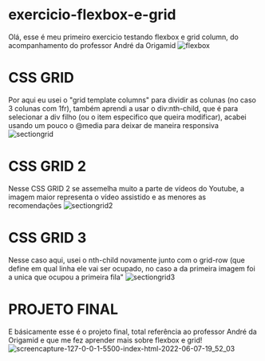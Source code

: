 # exercicio-flexbox-e-grid
Olá, esse é meu primeiro exercicio testando flexbox e grid column, do acompanhamento do professor André da Origamid
![flexbox](https://user-images.githubusercontent.com/91097573/172494787-65c82aec-bdc7-4d5f-b131-085114286eb0.png)

# CSS GRID
Por aqui eu usei o "grid template columns" para dividir as colunas (no caso 3 colunas com 1fr), também aprendi a usar o div:nth-child, que é para selecionar a div filho (ou o item especifico que queira modificar), acabei usando um pouco o @media para deixar de maneira responsiva
![sectiongrid](https://user-images.githubusercontent.com/91097573/172495575-295d930f-e121-44ae-9db9-c83767471520.png)


# CSS GRID 2
Nesse CSS GRID 2 se assemelha muito a parte de vídeos do Youtube, a imagem maior representa o vídeo assistido e as menores as recomendações
![sectiongrid2](https://user-images.githubusercontent.com/91097573/172495445-73ff9f08-2222-4ada-88a6-3834f1420f03.png)

# CSS GRID 3
Nesse caso aqui, usei o nth-child novamente junto com o grid-row (que define em qual linha ele vai ser ocupado, no caso a da primeira imagem foi a unica que ocupou a primeira fila"
![sectiongrid3](https://user-images.githubusercontent.com/91097573/172495791-3bc48e7e-7a2e-4a98-b413-44361f177ac2.png)
 
# PROJETO FINAL
E básicamente esse é o projeto final, total referência ao professor André da Origamid e que me fez aprender mais sobre flexbox e grid! 
![screencapture-127-0-0-1-5500-index-html-2022-06-07-19_52_03](https://user-images.githubusercontent.com/91097573/172496176-ef38f73d-18e7-4edf-b20c-aed02df8628c.png)
